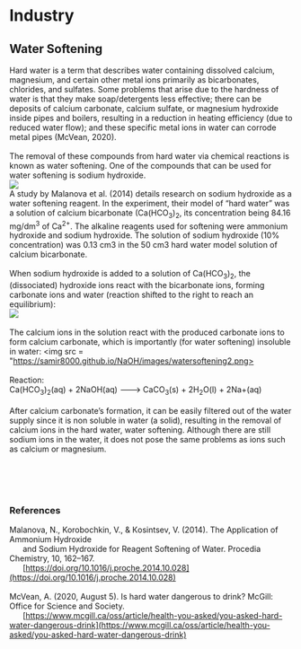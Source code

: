 # Industry
## Water Softening
Hard water is a term that describes water containing dissolved calcium, magnesium, and certain other metal ions primarily as bicarbonates, chlorides, and sulfates. Some problems that arise due to the hardness of water is that they make soap/detergents less effective; there can be deposits of calcium carbonate, calcium sulfate, or magnesium hydroxide inside pipes and boilers, resulting in a reduction in heating efficiency (due to reduced water flow); and these specific metal ions in water can corrode metal pipes (McVean, 2020).<br>
<br>
The removal of these compounds from hard water via chemical reactions is known as water softening. One of the compounds that can be used for water softening is sodium hydroxide.<br>
<img src = "https://samir8000.github.io/NaOH/images/watersoftening.jpg"><br>
A study by Malanova et al. (2014) details research on sodium hydroxide as a water softening reagent. In the experiment, their model of “hard water” was a solution of calcium bicarbonate (Ca(HCO<sub>3</sub>)<sub>2</sub>, its concentration being 84.16 mg/dm<sup>3</sup> of Ca<sup>2+</sup>. The alkaline reagents used for softening were ammonium hydroxide and sodium hydroxide. The solution of sodium hydroxide (10% concentration) was 0.13 cm3 in the 50 cm3 hard water model solution of calcium bicarbonate.<br>
<br>
When sodium hydroxide is added to a solution of Ca(HCO<sub>3</sub>)<sub>2</sub>, the (dissociated) hydroxide ions react with the bicarbonate ions, forming carbonate ions and water (reaction shifted to the right to reach an equilibrium):<br> 
<img src = "https://samir8000.github.io/NaOH/images/watersoftening1.png"><br>
<br>
The calcium ions in the solution react with the produced carbonate ions to form calcium carbonate, which is importantly (for water softening) insoluble in water:
<img src = "https://samir8000.github.io/NaOH/images/watersoftening2.png><br>
<br>
Reaction:<br>
Ca(HCO<sub>3</sub>)<sub>2</sub>(aq) + 2NaOH(aq) ---> CaCO<sub>3</sub>(s) + 2H<sub>2</sub>O(l) + 2Na+(aq)<br>
<br>
After calcium carbonate’s formation, it can be easily filtered out of the water supply since it is non soluble in water (a solid), resulting in the removal of calcium ions in the hard water, water softening. Although there are still sodium ions in the water, it does not pose the same problems as ions such as calcium or magnesium.<br>
<br>
<br>
<br>
<br>
### References
Malanova, N., Korobochkin, V., &amp; Кosintsev, V. (2014). The Application of Ammonium Hydroxide<br>
&nbsp;&nbsp;&nbsp;&nbsp;&nbsp;&nbsp;and Sodium Hydroxide for Reagent Softening of Water. Procedia Chemistry, 10, 162–167.<br>
&nbsp;&nbsp;&nbsp;&nbsp;&nbsp;&nbsp;[https://doi.org/10.1016/j.proche.2014.10.028](https://doi.org/10.1016/j.proche.2014.10.028)<br>
<br>
McVean, A. (2020, August 5). Is hard water dangerous to drink? McGill: Office for Science and Society.<br>
&nbsp;&nbsp;&nbsp;&nbsp;&nbsp;&nbsp;[https://www.mcgill.ca/oss/article/health-you-asked/you-asked-hard-water-dangerous-drink](https://www.mcgill.ca/oss/article/health-you-asked/you-asked-hard-water-dangerous-drink) 



